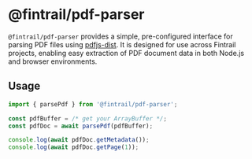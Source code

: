 # @fintrail/pdf-parser

`@fintrail/pdf-parser` provides a simple, pre-configured interface for parsing PDF files using [pdfjs-dist](https://github.com/mozilla/pdf.js). It is designed for use across Fintrail projects, enabling easy extraction of PDF document data in both Node.js and browser environments.

## Usage

```typescript
import { parsePdf } from '@fintrail/pdf-parser';

const pdfBuffer = /* get your ArrayBuffer */;
const pdfDoc = await parsePdf(pdfBuffer);

console.log(await pdfDoc.getMetadata());
console.log(await pdfDoc.getPage(1));
```
